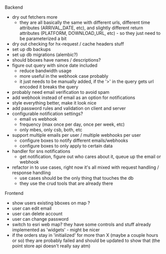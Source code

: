 Backend
- dry out fetchers more
  - they are all basically the same with different urls, different time
    attributes (ARRIVAL_DATE, etc), and slightly different return attributes
    (PLATFORM, DOWNLOAD_URL, etc) - so they just need to be parameterized a bit
- dry out checking for hx-request / cache headers stuff
- set up db backups
- set up db migrations (alembic?)
- should bboxes have names / descriptions?
- figure out query with since date included
  - reduce bandwidth usage
  - more useful in the webhook case probably
  - it just needs to be manually added, if the '>' in the query gets url
    encoded it breaks the query
- probably need email verification to avoid spam
- add webhook instead of email as an option for notifications
- style everything better, make it look nice
- add password rules and validation on client and server
- configurable notification settings?
  - email vs webhook
  - frequency (max once per day, once per week, etc)
  - only mbes, only csb, both, etc
- support multiple emails per user / multiple webhooks per user
  - configure boxes to notify different emails/webhooks
  - configure boxes to only apply to certain data
- handler for sns notifications
  - get notification, figure out who cares about it, queue up the email
    or webhook
- refactor in to use cases, right now it's all mixed with request handling / 
  response handling
  - use cases should be the only thing that touches the db
  - they use the crud tools that are already there

Frontend
- show users existing bboxes on map ? 
- user can edit email
- user can delete account
- user can change password
- switch to esri web map? they have some controls and stuff already implemented
  as 'widgets' - might be nicer
- if the orders stay in 'initialized' for more than X (maybe a couple hours or so) they are probably failed and should be updated to show that (the point store api doesn't really say atm)
